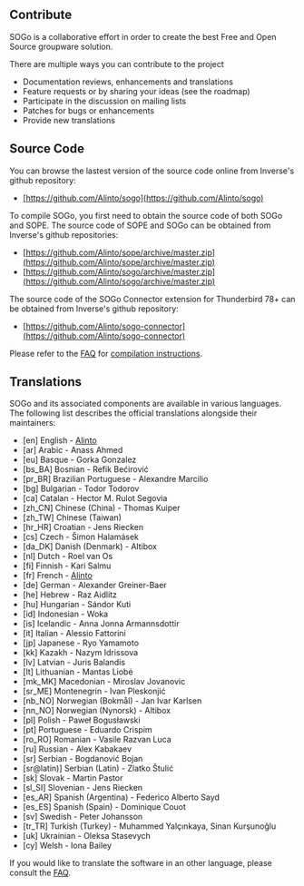 ## Contribute

SOGo is a collaborative effort in order to create the best Free and Open Source groupware solution.

There are multiple ways you can contribute to the project

* Documentation reviews, enhancements and translations
* Feature requests or by sharing your ideas (see the roadmap)
* Participate in the discussion on mailing lists
* Patches for bugs or enhancements
* Provide new translations

## Source Code

You can browse the lastest version of the source code online from Inverse's github repository:

* [https://github.com/Alinto/sogo](https://github.com/Alinto/sogo)

To compile SOGo, you first need to obtain the source code of both SOGo and SOPE. The source code of SOPE and SOGo can be obtained from Inverse's github repositories:

* [https://github.com/Alinto/sope/archive/master.zip](https://github.com/Alinto/sope/archive/master.zip)
* [https://github.com/Alinto/sogo/archive/master.zip](https://github.com/Alinto/sogo/archive/master.zip)

The source code of the SOGo Connector extension for Thunderbird 78+ can be obtained from Inverse's github repository:

* [https://github.com/Alinto/sogo-connector](https://github.com/Alinto/sogo-connector)

Please refer to the [FAQ](https://sogo.nu/support.html#/faq) for [compilation instructions](https://sogo.nu/support/faq/how-do-i-compile-sogo.html).

## Translations

SOGo and its associated components are available in various languages. The following list describes the official translations alongside their maintainers:

* [en] English - [Alinto](https://www.alinto.net)
* [ar] Arabic - Anass Ahmed
* [eu] Basque - Gorka Gonzalez
* [bs_BA] Bosnian - Refik Bećirović
* [pr_BR] Brazilian Portuguese - Alexandre Marcilio
* [bg] Bulgarian - Todor Todorov
* [ca] Catalan - Hector M. Rulot Segovia
* [zh_CN] Chinese (China) - Thomas Kuiper
* [zh_TW] Chinese (Taiwan)
* [hr_HR] Croatian - Jens Riecken
* [cs] Czech - Šimon Halamásek
* [da_DK] Danish (Denmark) - Altibox
* [nl] Dutch - Roel van Os
* [fi] Finnish - Kari Salmu
* [fr] French - [Alinto](https://www.alinto.net)
* [de] German - Alexander Greiner-Baer
* [he] Hebrew - Raz Aidlitz
* [hu] Hungarian - Sándor Kuti
* [id] Indonesian - Woka
* [is] Icelandic - Anna Jonna Armannsdottir
* [it] Italian - Alessio Fattorini
* [jp] Japanese - Ryo Yamamoto
* [kk] Kazakh - Nazym Idrissova
* [lv] Latvian - Juris Balandis
* [lt] Lithuanian - Mantas Liobė
* [mk_MK] Macedonian - Miroslav Jovanovic
* [sr_ME] Montenegrin - Ivan Pleskonjić
* [nb_NO] Norwegian (Bokmål) - Jan Ivar Karlsen
* [nn_NO] Norwegian (Nynorsk) - Altibox
* [pl] Polish - Paweł Bogusławski
* [pt] Portuguese - Eduardo Crispim
* [ro_RO] Romanian - Vasile Razvan Luca
* [ru] Russian - Alex Kabakaev
* [sr] Serbian - Bogdanović Bojan
* [sr@latin)] Serbian (Latin) - Zlatko Štulić
* [sk] Slovak - Martin Pastor
* [sl_SI] Slovenian - Jens Riecken
* [es_AR] Spanish (Argentina) - Federico Alberto Sayd
* [es_ES] Spanish (Spain) - Dominique Couot
* [sv] Swedish - Peter Johansson
* [tr_TR] Turkish (Turkey) - Muhammed Yalçınkaya, Sinan Kurşunoğlu
* [uk] Ukrainian - Oleksa Stasevych
* [cy] Welsh - Iona Bailey
 
If you would like to translate the software in an other language, please consult the [FAQ](https://sogo.nu/support/faq/how-to-translate-sogo-in-another-language.html).
